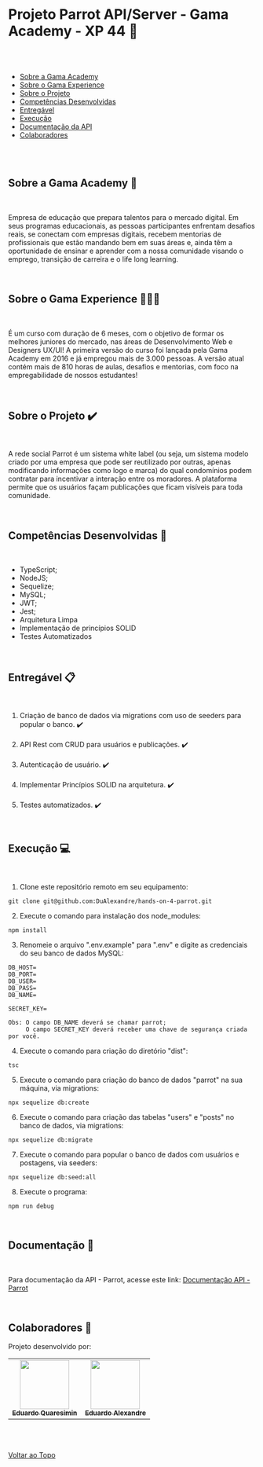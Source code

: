 <a id='ancora'></a>
# Projeto Parrot API/Server - Gama Academy - XP 44 🚀

<br><br>

- [Sobre a Gama Academy](#ancora1) <br>
- [Sobre o Gama Experience](#ancora2) <br>
- [Sobre o Projeto](#ancora3) <br>
- [Competências Desenvolvidas](#ancora4) <br>
- [Entregável](#ancora5) <br>
- [Execução](#ancora7) <br>
- [Documentação da API](#ancora8) <br>
- [Colaboradores](#ancora9)

<br><br>


<a id="ancora1"></a>
## Sobre a Gama Academy 🏫

<br>

Empresa de educação que prepara talentos para o mercado digital. Em seus programas educacionais, as pessoas participantes enfrentam desafios reais, se conectam com empresas digitais, recebem mentorias de profissionais que estão mandando bem em suas áreas e, ainda têm a oportunidade de ensinar e aprender com a nossa comunidade visando o emprego, transição de carreira e o life long learning.

<br>

<a id="ancora2"></a>
## Sobre o Gama Experience 👨🏽‍💻

<br>

É um curso com duração de 6 meses, com o objetivo de formar os melhores juniores do mercado, nas áreas de Desenvolvimento Web e Designers UX/UI! A primeira versão do curso foi lançada pela Gama Academy em 2016 e já empregou mais de 3.000 pessoas.  A versão atual contém mais de 810 horas de aulas, desafios e mentorias, com foco na  empregabilidade de nossos estudantes!

<br>

<a id="ancora3"></a>
## Sobre o Projeto ✔️

<br>

A rede social Parrot é um sistema white label (ou seja, um sistema modelo criado por uma empresa que pode ser reutilizado por outras, apenas modificando informações como logo e marca) do qual condomínios podem contratar para incentivar a interação entre os moradores. A plataforma permite que os usuários façam publicações que ficam visíveis para toda comunidade.

<br>

<a id="ancora4"></a>
## Competências Desenvolvidas 📝

<br>

* TypeScript;
* NodeJS;
* Sequelize;
* MySQL;
* JWT;
* Jest;
* Arquitetura Limpa
* Implementação de princípios SOLID
* Testes Automatizados

<br>

<a id="ancora5"></a>
## Entregável 📋

<br>

1. Criação de banco de dados via migrations com uso de seeders para popular o banco. ✔️
<br><br>
2. API Rest com CRUD para usuários e publicações. ✔️
<br><br>
3. Autenticação de usuário. ✔️
<br><br>
4. Implementar Princípios SOLID na arquitetura. ✔️
<br><br>
5. Testes automatizados. ✔️

<br>

<a id="ancora7"></a>
## Execução 💻

<br>

1. Clone este repositório remoto em seu equipamento:
```
git clone git@github.com:DuAlexandre/hands-on-4-parrot.git
```
2. Execute o comando para instalação dos node_modules:
```
npm install
```
3. Renomeie o arquivo ".env.example" para ".env" e digite as credenciais do seu banco de dados MySQL:
```
DB_HOST=
DB_PORT=
DB_USER=
DB_PASS=
DB_NAME=

SECRET_KEY=

Obs: O campo DB_NAME deverá se chamar parrot;
     O campo SECRET_KEY deverá receber uma chave de segurança criada por você.
```
4. Execute o comando para criação do diretório "dist":
```
tsc
```
5. Execute o comando para criação do banco de dados "parrot" na sua máquina, via migrations:
```
npx sequelize db:create
```
6. Execute o comando para criação das tabelas "users" e "posts" no banco de dados, via migrations:
```
npx sequelize db:migrate
```
7. Execute o comando para popular o banco de dados com usuários e postagens, via seeders:
```
npx sequelize db:seed:all
```
8. Execute o programa:
```
npm run debug
```

<br>

<a id="ancora8"></a>
## Documentação 📝

<br>

Para documentação da API - Parrot, acesse este link: [Documentação API - Parrot](https://dualexandre.github.io/parrot-documentation/)


<br>



<a id="ancora9"></a>
## Colaboradores 🤝

Projeto desenvolvido por:

<table>
  <tr>
    <td align="center">
      <a href="https://www.linkedin.com/in/eduardo-quaresimin-santos-brazilian-%E2%80%93-italian-citizenship-838220182/">
        <img src="https://avatars.githubusercontent.com/u/109425683?v=4" width="100px;" alt=""/><br>
        <sub>
          <b>Eduardo Quaresimin</b>
        </sub>
      </a>
    </td>
    <td align="center">
      <a href="https://www.linkedin.com/in/eduardo-alexandre025/">
        <img src="https://avatars.githubusercontent.com/u/95940707?s=96&v=4" width="100px;" alt=""/><br>
        <sub>
          <b>Eduardo Alexandre</b>
        </sub>
      </a>
  </tr>
</table>

<br><br>

[Voltar ao Topo](#ancora)